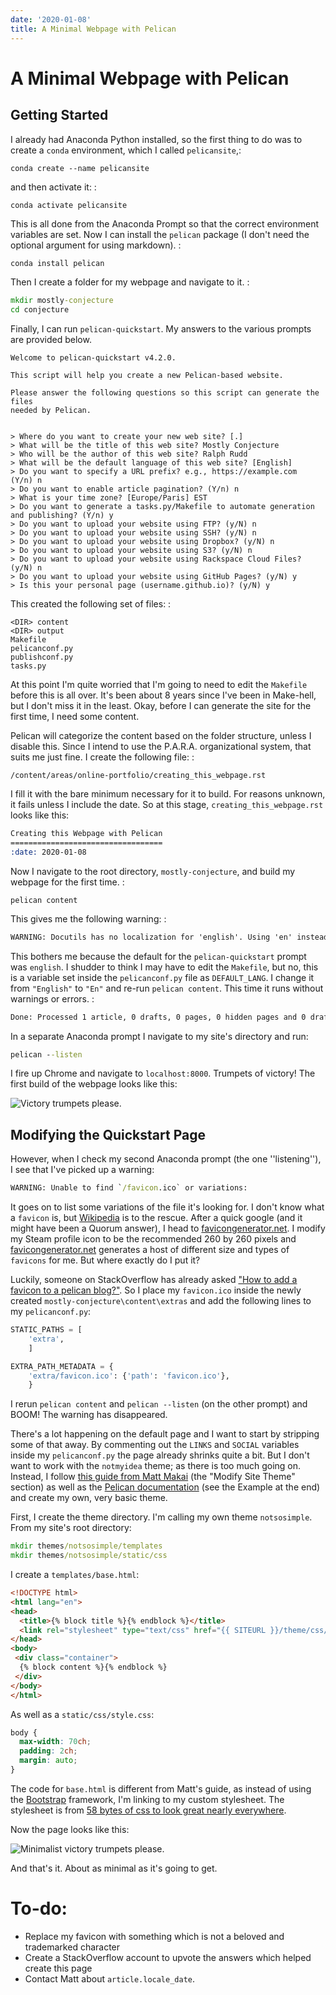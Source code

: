 ```yaml
---
date: '2020-01-08'
title: A Minimal Webpage with Pelican
---
```


# A Minimal Webpage with Pelican

## Getting Started

I already had Anaconda Python installed, so the first thing to do was to
create a `conda` environment, which I called `pelicansite`,:

```shell
conda create --name pelicansite
```

and then activate it: :

```shell
conda activate pelicansite
```

This is all done from the Anaconda Prompt so that the correct
environment variables are set. Now I can install the `pelican` package
(I don't need the optional argument for using markdown). :

```cmd
conda install pelican
```

Then I create a folder for my webpage and navigate to it. :

```cmd
mkdir mostly-conjecture
cd conjecture
```

Finally, I can run `pelican-quickstart`. My answers to the various
prompts are provided below.

```shell
Welcome to pelican-quickstart v4.2.0.

This script will help you create a new Pelican-based website.

Please answer the following questions so this script can generate the files
needed by Pelican.


> Where do you want to create your new web site? [.]
> What will be the title of this web site? Mostly Conjecture
> Who will be the author of this web site? Ralph Rudd
> What will be the default language of this web site? [English]
> Do you want to specify a URL prefix? e.g., https://example.com   (Y/n) n
> Do you want to enable article pagination? (Y/n) n
> What is your time zone? [Europe/Paris] EST
> Do you want to generate a tasks.py/Makefile to automate generation and publishing? (Y/n) y
> Do you want to upload your website using FTP? (y/N) n
> Do you want to upload your website using SSH? (y/N) n
> Do you want to upload your website using Dropbox? (y/N) n
> Do you want to upload your website using S3? (y/N) n
> Do you want to upload your website using Rackspace Cloud Files? (y/N) n
> Do you want to upload your website using GitHub Pages? (y/N) y
> Is this your personal page (username.github.io)? (y/N) y
```

This created the following set of files: :

```shell
<DIR> content
<DIR> output
Makefile
pelicanconf.py
publishconf.py
tasks.py
```

At this point I'm quite worried that I'm going to need to edit the
`Makefile` before this is all over. It's been about 8 years since I've
been in Make-hell, but I don't miss it in the least. Okay, before I can
generate the site for the first time, I need some content.

Pelican will categorize the content based on the folder structure,
unless I disable this. Since I intend to use the P.A.R.A. organizational
system, that suits me just fine. I create the following file: :

```shell
/content/areas/online-portfolio/creating_this_webpage.rst
```

I fill it with the bare minimum necessary for it to build. For reasons
unknown, it fails unless I include the date. So at this stage,
`creating_this_webpage.rst` looks like this:

```rst
Creating this Webpage with Pelican
==================================
:date: 2020-01-08
```

Now I navigate to the root directory, `mostly-conjecture`, and build my
webpage for the first time. :

```shell
pelican content
```

This gives me the following warning: :

```cmd
WARNING: Docutils has no localization for 'english'. Using 'en' instead.
```

This bothers me because the default for the `pelican-quickstart` prompt
was `english`. I shudder to think I may have to edit the `Makefile`, but
no, this is a variable set inside the `pelicanconf.py` file as
`DEFAULT_LANG`. I change it from `"English"` to `"En"` and re-run
`pelican content`. This time it runs without warnings or errors. :
```cmd
Done: Processed 1 article, 0 drafts, 0 pages, 0 hidden pages and 0 draft pages in 3.69 seconds.
```
In a separate Anaconda prompt I navigate to my site's directory and
run:

```cmd
pelican --listen
```

I fire up Chrome and navigate to `localhost:8000`. Trumpets of victory!
The first build of the webpage looks like this:

![Victory trumpets please.](/img/webpage_build_01.jpg#center)

## Modifying the Quickstart Page

However, when I check my second Anaconda prompt (the one
''listening''), I see that I've picked up a warning:
```cmd
WARNING: Unable to find `/favicon.ico` or variations:
```
It goes on to list some variations of the file it's looking for. I
don't know what a `favicon` is, but
[Wikipedia](https://en.wikipedia.org/wiki/Favicon) is to the rescue.
After a quick google (and it might have been a Quorum answer), I head to
[favicongenerator.net](https://realfavicongenerator.net/). I modify my
Steam profile icon to be the recommended 260 by 260 pixels and
[favicongenerator.net](https://realfavicongenerator.net/) generates a
host of different size and types of `favicons` for me. But where exactly
do I put it?

Luckily, someone on StackOverflow has already asked [\"How to add a
favicon to a pelican
blog?\"](https://stackoverflow.com/questions/31270373/how-to-add-a-favicon-to-a-pelican-blog).
So I place my `favicon.ico` inside the newly created
`mostly-conjecture\content\extras` and add the following lines to my
`pelicanconf.py`:

```python
STATIC_PATHS = [
    'extra',
    ]

EXTRA_PATH_METADATA = {
    'extra/favicon.ico': {'path': 'favicon.ico'},
    }
```

I rerun `pelican content` and `pelican --listen` (on the other prompt)
and BOOM! The warning has disappeared.

There's a lot happening on the default page and I want to start by
stripping some of that away. By commenting out the `LINKS` and `SOCIAL`
variables inside my `pelicanconf.py` the page already shrinks quite a
bit. But I don't want to work with the `notmyidea` theme; as there is
too much going on. Instead, I follow [this guide from Matt
Makai](https://www.fullstackpython.com/blog/generating-static-websites-pelican-jinja2-markdown.html)
(the \"Modify Site Theme\" section) as well as the [Pelican
documentation](https://docs.getpelican.com/en/4.0.1/themes.html) (see
the Example at the end) and create my own, very basic theme.

First, I create the theme directory. I'm calling my own theme
`notsosimple`. From my site's root directory:
```cmd
mkdir themes/notsosimple/templates
mkdir themes/notsosimple/static/css
```
I create a `templates/base.html`:

```html
<!DOCTYPE html>
<html lang="en">
<head>
  <title>{% block title %}{% endblock %}</title>
  <link rel="stylesheet" type="text/css" href="{{ SITEURL }}/theme/css/style.css" />
</head>
<body>
 <div class="container">
  {% block content %}{% endblock %}
 </div> 
</body>
</html>
```

As well as a `static/css/style.css`:

```css
body {
  max-width: 70ch;
  padding: 2ch;
  margin: auto;
}
```

The code for `base.html` is different from Matt's guide, as instead of
using the
[Bootstrap](https://getbootstrap.com/docs/4.3/getting-started/introduction/)
framework, I'm linking to my custom stylesheet. The stylesheet is from
[58 bytes of css to look great nearly
everywhere](https://jrl.ninja/etc/1/).

Now the page looks like this:

![Minimalist victory trumpets please.](/img/webpage_build_02.jpg#center)

And that's it. About as minimal as it's going to get.

To-do:
======

-   Replace my favicon with something which is not a beloved and
    trademarked character
-   Create a StackOverflow account to upvote the answers which helped
    create this page
-   Contact Matt about `article.locale_date`.
